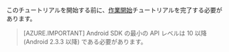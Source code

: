 このチュートリアルを開始する前に、[作業開始](../articles/mobile-engagement/mobile-engagement-android-get-started.md)チュートリアルを完了する必要があります。

> [AZURE.IMPORTANT] Android SDK の最小の API レベルは 10 以降 (Android 2.3.3 以降) である必要があります。
